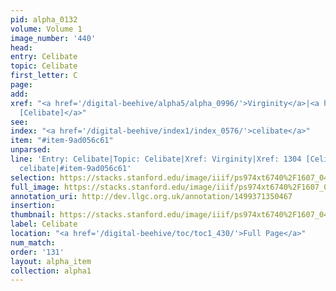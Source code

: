 ```yaml
---
pid: alpha_0132
volume: Volume 1
image_number: '440'
head: 
entry: Celibate
topic: Celibate
first_letter: C
page: 
add: 
xref: "<a href='/digital-beehive/alpha5/alpha_0996/'>Virginity</a>|<a href='/digital-beehive/toc/toc2_254/'>1304
  [Celibate]</a>"
see: 
index: "<a href='/digital-beehive/index1/index_0576/'>celibate</a>"
item: "#item-9ad056c61"
unparsed: 
line: 'Entry: Celibate|Topic: Celibate|Xref: Virginity|Xref: 1304 [Celibate]|Index:
  celibate|#item-9ad056c61'
selection: https://stacks.stanford.edu/image/iiif/ps974xt6740%2F1607_0439/835,4081,2989,956/full/0/default.jpg
full_image: https://stacks.stanford.edu/image/iiif/ps974xt6740%2F1607_0439/full/full/0/default.jpg
annotation_uri: http://dev.llgc.org.uk/annotation/1499371350467
insertion: 
thumbnail: https://stacks.stanford.edu/image/iiif/ps974xt6740%2F1607_0439/835,4081,600,180/250,/0/default.jpg
label: Celibate
location: "<a href='/digital-beehive/toc/toc1_430/'>Full Page</a>"
num_match: 
order: '131'
layout: alpha_item
collection: alpha1
---
```

